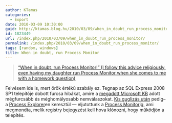 ```yaml
---
author: KTamas
categories:
  - Export
date: 2010-03-09 10:30:00
guid: http://ktamas.blog.hu/2010/03/09/when_in_doubt_run_process_monitor
id: 1823449
url: /index.php/2010/03/09/when_in_doubt_run_process_monitor/
permalink: /index.php/2010/03/09/when_in_doubt_run_process_monitor/
tags: [random, windows]
title: When in doubt, run Process Monitor
---
```


> [&ldquo;When in doubt, run Process Monitor!&rdquo; (I follow this advice religiously, even having my daughter run Process Monitor when she comes to me with a homework question)](http://blogs.technet.com/markrussinovich/archive/2010/01/13/3305263.aspx)

Felvésem ide is, mert örök értékű szabály ez. Tegnap az SQL Express 2008 SP1 telepítője dobott furcsa hibákat, amire a [megadott Microsoft KB](http://support.microsoft.com/kb/300956/en-us) adott mégfurcsább és méghomályosabb nemválaszokat. [Kis guglizás után](http://www.symantec.com/connect/articles/install-and-configure-sql-server-2008-express#comment-2751821) pedig&#8211; a [Process Explorer](http://technet.microsoft.com/en-us/sysinternals/bb896653.aspx)en keresztül &#8212; eljutottunk a [Process Monitor](http://technet.microsoft.com/en-us/sysinternals/bb896645.aspx)ig, ami megmondta, melik registry bejegyzést kell hova klónozni, hogy működjön a telepítés.

&nbsp;
